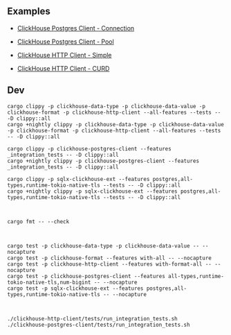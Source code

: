 ## Examples

* [ClickHouse Postgres Client - Connection](demos/postgres_client/src/conn.rs)
* [ClickHouse Postgres Client - Pool](demos/postgres_client/src/pool.rs)

* [ClickHouse HTTP Client - Simple](demos/http_client/src/main.rs)
* [ClickHouse HTTP Client - CURD](clickhouse-http-client/tests/integration_tests/curd.rs)

## Dev

```
cargo clippy -p clickhouse-data-type -p clickhouse-data-value -p clickhouse-format -p clickhouse-http-client --all-features --tests -- -D clippy::all
cargo +nightly clippy -p clickhouse-data-type -p clickhouse-data-value -p clickhouse-format -p clickhouse-http-client --all-features --tests -- -D clippy::all

cargo clippy -p clickhouse-postgres-client --features _integration_tests -- -D clippy::all
cargo +nightly clippy -p clickhouse-postgres-client --features _integration_tests -- -D clippy::all

cargo clippy -p sqlx-clickhouse-ext --features postgres,all-types,runtime-tokio-native-tls --tests -- -D clippy::all
cargo +nightly clippy -p sqlx-clickhouse-ext --features postgres,all-types,runtime-tokio-native-tls --tests -- -D clippy::all



cargo fmt -- --check



cargo test -p clickhouse-data-type -p clickhouse-data-value -- --nocapture
cargo test -p clickhouse-format --features with-all -- --nocapture
cargo test -p clickhouse-http-client --features with-format-all -- --nocapture
cargo test -p clickhouse-postgres-client --features all-types,runtime-tokio-native-tls,num-bigint -- --nocapture
cargo test -p sqlx-clickhouse-ext --features postgres,all-types,runtime-tokio-native-tls -- --nocapture



./clickhouse-http-client/tests/run_integration_tests.sh
./clickhouse-postgres-client/tests/run_integration_tests.sh
```
